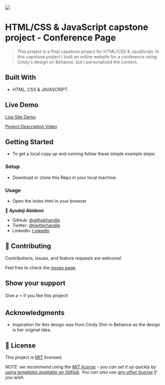 ![](https://img.shields.io/badge/Microverse-blueviolet)

# HTML/CSS & JavaScript capstone project - Conference Page

> This project is a final capstone project for HTML/CSS & JavaScript. In this capstone project I built an online website for a conference using Cindy's design on Behance, but I personalized the content.  

## Built With

- HTML, CSS & JAVASCRIPT.

## Live Demo    

[Live Site Demo](https://demix007.github.io/Capstone1-Project-Style-Conference/)

[Project Description Video](https://www.loom.com/share/e24d0cb3af1d4675a9372fed7b3c3eb2)

## Getting Started

- To get a local copy up and running follow these simple example steps:

### Setup

- Download or clone this Repo in your local machine.

### Usage

- Open the index.html in your browser

👤 **Ayodeji Abidemi**

- GitHub: [@githubhandle](https://github.com/demix007)
- Twitter: [@twitterhandle](https://twitter.com/dat_dope_demix)
- LinkedIn: [LinkedIn](https://linkedin.com/in/ayodeji-abidemi-b76935218/)

## 🤝 Contributing

Contributions, issues, and feature requests are welcome!

Feel free to check the [issues page](https://github.com/demix007/Capstone-Project-Style-Conference/issues).

## Show your support

Give a ⭐️ if you like this project!

## Acknowledgments

- Inspiration for this design was from Cindy Shin in Behance as the design is her original idea. 

## 📝 License

This project is [MIT](./LICENSE) licensed.

_NOTE: we recommend using the [MIT license](https://choosealicense.com/licenses/mit/) - you can set it up quickly by [using templates available on GitHub](https://docs.github.com/en/communities/setting-up-your-project-for-healthy-contributions/adding-a-license-to-a-repository). You can also use [any other license](https://choosealicense.com/licenses/) if you wish._
